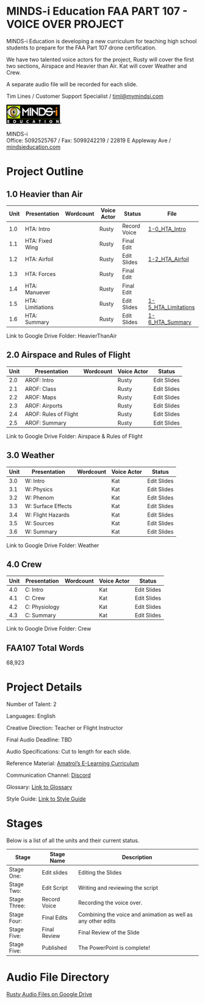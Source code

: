 # MINDS-i Education FAA PART 107 - VOICE OVER PROJECT

MINDS-i Education is developing a new curriculum for teaching high school students to prepare for the FAA Part 107 drone certification. 

We have two talented voice actors for the project, Rusty will cover the first two sections, Airspace and Heavier than Air. Kat will cover Weather and Crew. 

A separate audio file will be recorded for each slide.

 
Tim Lines / Customer Support Specialist / timl@mymindsi.com 
  
![MINDS-i Education Logo](/assets/images/MINDS-iEducationBadge.png "MINDS-i Logo")

MINDS-i  
Office: 5092525767 / Fax: 5099242219 / 22819 E Appleway Ave / [mindsieducation.com](https://mindsieducation.com/)

# Project Outline

## 1.0 Heavier than Air

| Unit | Presentation           | Wordcount | Voice Actor | Status       | File                                                            |
|------|------------------------|-----------|-------------|--------------|-----------------------------------------------------------------|
|1.0   | HTA: Intro             |           | Rusty       | Record Voice | [1-0_HTA_Intro](https://spaces.hightail.com/receive/XwPsjP0Qae) |
|1.1   | HTA: Fixed Wing        |           | Rusty       | Final Edit   |
|1.2   | HTA: Airfoil           |           | Rusty       | Edit Slides  | [1-2_HTA_Airfoil](https://spaces.hightail.com/receive/lkaDIpL94J) |
|1.3   | HTA: Forces            |           | Rusty       | Final Edit   |
|1.4   | HTA: Manuever          |           | Rusty       | Final Edit   |
|1.5   | HTA: Limitiations      |           | Rusty       | Edit Slides  | [1-5_HTA_Limitations](https://spaces.hightail.com/receive/DjenL3fdqz) |
|1.6   | HTA: Summary           |           | Rusty       | Edit Slides  | [1-6_HTA_Summary](https://spaces.hightail.com/receive/FTRHz9p7nP) |

Link to Google Drive Folder: HeavierThanAir

## 2.0 Airspace and Rules of Flight

| Unit | Presentation              | Wordcount | Voice Actor | Status      |
|------|---------------------------|-----------|-------------|-------------|
| 2.0  | AROF: Intro               |           | Rusty       | Edit Slides |
| 2.1  | AROF: Class               |           | Rusty       | Edit Slides |
| 2.2  | AROF: Maps                |           | Rusty       | Edit Slides |
| 2.3  | AROF: Airports            |           | Rusty       | Edit Slides | 
| 2.4  | AROF: Rules of Flight     |           | Rusty       | Edit Slides | 
| 2.5  | AROF: Summary             |           | Rusty       | Edit Slides |

Link to Google Drive Folder: Airspace & Rules of Flight

## 3.0 Weather

| Unit | Presentation              | Wordcount | Voice Actor | Status      |
|------|---------------------------|-----------|-------------|-------------|
| 3.0  | W: Intro                  |           | Kat         | Edit Slides |
| 3.1  | W: Physics                |           | Kat         | Edit Slides |
| 3.2  | W: Phenom                 |           | Kat         | Edit Slides |
| 3.3  | W: Surface Effects        |           | Kat         | Edit Slides |
| 3.4  | W: Flight Hazards         |           | Kat         | Edit Slides |
| 3.5  | W: Sources                |           | Kat         | Edit Slides |
| 3.6  | W: Summary                |           | Kat         | Edit Slides |

Link to Google Drive Folder: Weather


## 4.0 Crew

| Unit | Presentation              | Wordcount | Voice Actor | Status      |
|------|---------------------------|-----------|-------------|-------------|
| 4.0  | C: Intro                  |           | Kat         | Edit Slides |
| 4.1  | C: Crew                   |           | Kat         | Edit Slides |
| 4.2  | C: Physiology             |           | Kat         | Edit Slides |
| 4.3  | C: Summary                |           | Kat         | Edit Slides |

Link to Google Drive Folder: Crew

## FAA107 Total Words
68,923

# Project Details


Number of Talent: 2

Languages: English

Creative Direction: Teacher or Flight Instructor

Final Audio Deadline: TBD

Audio Specifications: Cut to length for each slide.

Reference Material: [Amatrol’s E-Learning Curriculum](https://www.youtube.com/watch?v=JAy8WrmSGXY)

Communication Channel: [Discord](https://discord.com/login?redirect_to=%2Fchannels%2F862827843179905034%2F862827843641933837)

Glossary: [Link to Glossary](glossary.md "Glossary")

Style Guide: [Link to Style Guide](styleguide.md "Style Guide")

# Stages

Below is a list of all the units and their current status.

| Stage | Stage Name         | Description        | 
|-------------|--------------|--------------------|
|Stage One:   | Edit slides  | Editing the Slides |
|Stage Two:   | Edit Script  | Writing and reviewing the script |
|Stage Three: | Record Voice | Recording the voice over. |
|Stage Four:  | Final Edits  | Combining the voice and animation as well as any other edits |
|Stage Five:  | Final Review | Final Review of the Slide |
|Stage Five:  | Published    | The PowerPoint is complete! | 

# Audio File Directory

[Rusty Audio Files on Google Drive](https://drive.google.com/drive/folders/11k25vSbixSowA3v2ptWS7q1WoDoul_F2?usp=sharing)